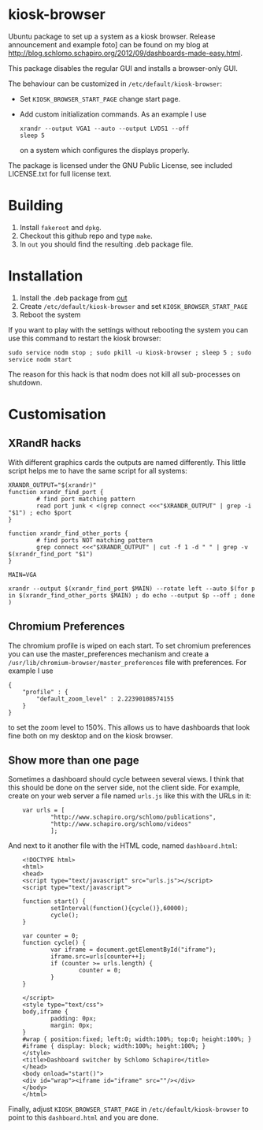 kiosk-browser
=============

Ubuntu package to set up a system as a kiosk browser. Release announcement and example foto] can be found on my blog at http://blog.schlomo.schapiro.org/2012/09/dashboards-made-easy.html.

This package disables the regular GUI and installs a browser-only GUI.

The behaviour can be customized in `/etc/default/kiosk-browser`:
*   Set `KIOSK_BROWSER_START_PAGE` change start page.

*   Add custom initialization commands. As an example I use

        xrandr --output VGA1 --auto --output LVDS1 --off  
        sleep 5

    on a system which configures the displays properly.

The package is licensed under the GNU Public License, see included
LICENSE.txt for full license text.

Building
========

1. Install `fakeroot` and `dpkg`.
1. Checkout this github repo and type `make`.
1. In `out` you should find the resulting .deb package file.

Installation
============

1. Install the .deb package from [out](kiosk-browser/tree/master/out/)
1. Create `/etc/default/kiosk-browser` and set `KIOSK_BROWSER_START_PAGE`
1. Reboot the system

If you want to play with the settings without rebooting the system you can use this command to restart the kiosk browser:
    
    sudo service nodm stop ; sudo pkill -u kiosk-browser ; sleep 5 ; sudo service nodm start

The reason for this hack is that nodm does not kill all sub-processes on shutdown.
    
Customisation
=============

XRandR hacks
------------

With different graphics cards the outputs are named differently. This little script helps me to have the same script for all systems:

    XRANDR_OUTPUT="$(xrandr)"
    function xrandr_find_port {
            # find port matching pattern
            read port junk < <(grep connect <<<"$XRANDR_OUTPUT" | grep -i "$1") ; echo $port
    }

    function xrandr_find_other_ports {
            # find ports NOT matching pattern
            grep connect <<<"$XRANDR_OUTPUT" | cut -f 1 -d " " | grep -v $(xrandr_find_port "$1")
    }

    MAIN=VGA

    xrandr --output $(xrandr_find_port $MAIN) --rotate left --auto $(for p in $(xrandr_find_other_ports $MAIN) ; do echo --output $p --off ; done )


Chromium Preferences
--------------------

The chromium profile is wiped on each start. To set chromium preferences you can use the master_preferences mechanism and create
a `/usr/lib/chromium-browser/master_preferences` file with preferences. For example I use

    {
        "profile" : {
            "default_zoom_level" : 2.22390108574155
        }
    }

to set the zoom level to 150%. This allows us to have dashboards that look fine both on my desktop and on the kiosk browser.

Show more than one page
-----------------------

Sometimes a dashboard should cycle between several views. I think that this should be done on the server side, not the client side. For example, create on your web server a file named `urls.js` like this with the URLs in it:

        var urls = [ 
                "http://www.schapiro.org/schlomo/publications",
                "http://www.schapiro.org/schlomo/videos"
                ];

And next to it another file with the HTML code, named `dashboard.html`:

        <!DOCTYPE html>
        <html>
        <head>
        <script type="text/javascript" src="urls.js"></script>
        <script type="text/javascript">
        
        function start() {
                setInterval(function(){cycle()},60000);
                cycle();
        }
        
        var counter = 0;
        function cycle() {
                var iframe = document.getElementById("iframe");
                iframe.src=urls[counter++];
                if (counter >= urls.length) {
                        counter = 0;
                }
        }
        
        </script>
        <style type="text/css">
        body,iframe {
                padding: 0px;
                margin: 0px;
        }
        #wrap { position:fixed; left:0; width:100%; top:0; height:100%; }
        #iframe { display: block; width:100%; height:100%; }
        </style>
        <title>Dashboard switcher by Schlomo Schapiro</title>
        </head>
        <body onload="start()">
        <div id="wrap"><iframe id="iframe" src=""/></div>
        </body>
        </html>

Finally, adjust `KIOSK_BROWSER_START_PAGE` in `/etc/default/kiosk-browser` to point to this `dashboard.html` and you are done.
